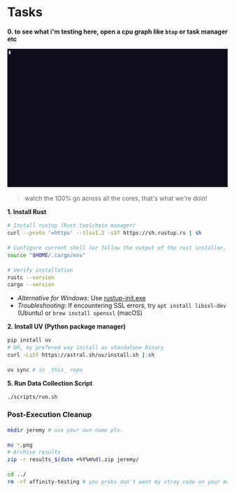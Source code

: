 # Tasks

**0. to see what i'm testing here, open a cpu graph like `btop` or task manager etc**

![gif](assets/btop.gif)
> watch the 100% go across all the cores, that's what we're doin!

**1. Install Rust**
```bash
# Install rustup (Rust toolchain manager)
curl --proto '=https' --tlsv1.2 -sSf https://sh.rustup.rs | sh

# Configure current shell (or follow the output of the rust installer, it will tell you what to do for misc shells)
source "$HOME/.cargo/env"

# Verify installation
rustc --version 
cargo --version
```

- *Alternative for Windows*: Use [rustup-init.exe](https://static.rust-lang.org/rustup/dist/x86_64-pc-windows-msvc/rustup-init.exe)
- *Troubleshooting*: If encountering SSL errors, try `apt install libssl-dev` (Ubuntu) or `brew install openssl` (macOS)

**2. Install UV (Python package manager)**
```bash
pip install uv
# OR, my prefered way install as standalone binary
curl -LsSf https://astral.sh/uv/install.sh | sh

uv sync # in _this_ repo
```

**5. Run Data Collection Script**
```bash
./scripts/run.sh
```

### Post-Execution Cleanup
```bash
mkdir jeremy # use your own name pls.

mv *.png 
# Archive results
zip -r results_$(date +%Y%m%d).zip jeremy/ 

cd ../
rm -rf affinity-testing # you probs don't want my stray code on your machine eh.
```